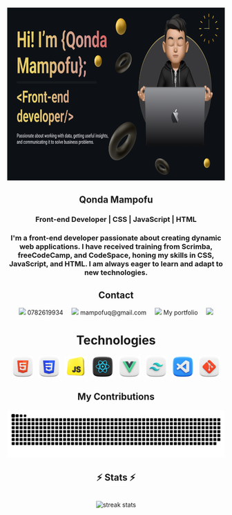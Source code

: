 <p align="center">
  <img height="400" src="banner.png" alt="my banner"/>
</p>

<h2 align="center">Qonda Mampofu</h2>

<h3 align="center">Front-end Developer | CSS | JavaScript | HTML</h3>

<h3 align="center">I'm a front-end developer passionate about creating dynamic web applications. I have received training from Scrimba, freeCodeCamp, and CodeSpace, honing my skills in CSS, JavaScript, and HTML. I am always eager to learn and adapt to new technologies.</h3>


<h2 align="center">Contact</h2>

<div align="center">
  <img height="20" src="https://img.icons8.com/ios-filled/20/000000/phone.png"/> 0782619934
  &nbsp;&nbsp;&nbsp;
  <img height="20" src="https://img.icons8.com/ios-glyphs/20/000000/new-post.png"/> mampofuq@gmail.com
  &nbsp;&nbsp;&nbsp;
  <img height="20" src="https://img.icons8.com/external-anggara-basic-outline-anggara-putra/20/000000/external-website-ui-basic-anggara-basic-outline-anggara-putra.png"/> My portfolio
  &nbsp;&nbsp;&nbsp;
  <a href="https://www.linkedin.com/in/yourprofile"><img height="20" src="linkedin.png"/></a>
</div>

<h1 align="center">Technologies</h1>
<div align="center">
  <img height="50" src="html.png" alt="HTML logo"/>
  &nbsp; <!-- Non-breaking space -->
  <img height="50" src="css.png" alt="CSS logo"/>
  &nbsp; <!-- Non-breaking space -->
  <img height="50" src="javascript-logo.png" alt="javascript logo"/>
  &nbsp; <!-- Non-breaking space -->
  <img height="50" src="react.png" alt="React logo"/>
  &nbsp; <!-- Non-breaking space -->
  <img height="50" src="vue.png" alt="React logo"/>
  &nbsp; <!-- Non-breaking space -->
  <img height="50" src="tailwind.png" alt="React logo"/>
  &nbsp; <!-- Non-breaking space -->
  <img height="50" src="visual-studio-code.png" alt="VScode logo"/>
  &nbsp; <!-- Non-breaking space -->
  <img height="50" src="git.png" alt="VScode logo"/>
</div>
<div align="center">
  
## My Contributions

![Snake eating my contributions](https://raw.githubusercontent.com/salesp07/salesp07/output/github-contribution-grid-snake.svg)
 
</div>

<h2 align="center">⚡ Stats ⚡</h2>
<br>
<div align="center">
  <img width=390 src="https://github-readme-stats.vercel.app/api?username=qonda3&show_icons=true&locale=en" alt="streak stats"/>
  <br/>
  
</div>
